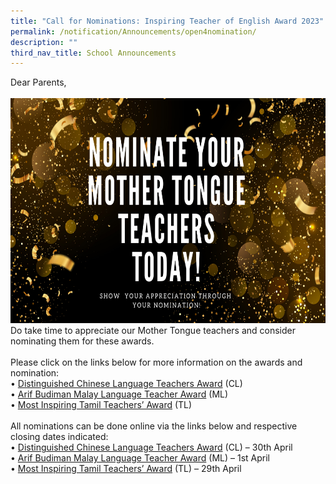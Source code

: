 ```yaml
---
title: "Call for Nominations: Inspiring Teacher of English Award 2023"
permalink: /notification/Announcements/open4nomination/
description: ""
third_nav_title: School Announcements
---
```



Dear Parents,
<br><br><img style="width: 640px; height: 360px;" class="ive_eobj_center" alt="MT Teacher Nomination.png" src="/images/Announcement/MT%20Teacher%20Nomination.png"><br>Do take time to appreciate our Mother Tongue teachers and consider nominating them for these awards.<br>
<br>Please click on the links below for more information on the awards and nomination:<br>•	<a target="_blank" href="https://www.gevme.com/dclta2022">Distinguished Chinese Language Teachers Award</a> (CL)
<br>•	<a target="_blank" href="https://www.moe.gov.sg/news/press-releases/20220204-nominations-open-for-arif-budiman-malay-language-teacher-award-2022">Arif Budiman Malay Language Teacher Award</a> (ML)
<br>•	<a target="_blank" href="https://www.moe.gov.sg/news/press-releases/20220204-open-for-nominations-most-inspiring-tamil-teachers-award-2022">Most Inspiring Tamil Teachers’ Award</a> (TL)
<br><br>All nominations can be done online via the links below and respective closing dates indicated:
<br>•	<a target="_blank" href="https://www.gevme.com/34715664/registration/order/form">Distinguished Chinese Language Teachers Award</a> (CL) – 30th April
<br>•	<a target="_blank" href="https://go.gov.sg/agab2022">Arif Budiman Malay Language Teacher Award</a> (ML) – 1st April
<br>•	<a target="_blank" href="https://form.gov.sg/#!/61de4a97bdbbe60012422794">Most Inspiring Tamil Teachers’ Award</a> (TL) – 29th April<br><br>
